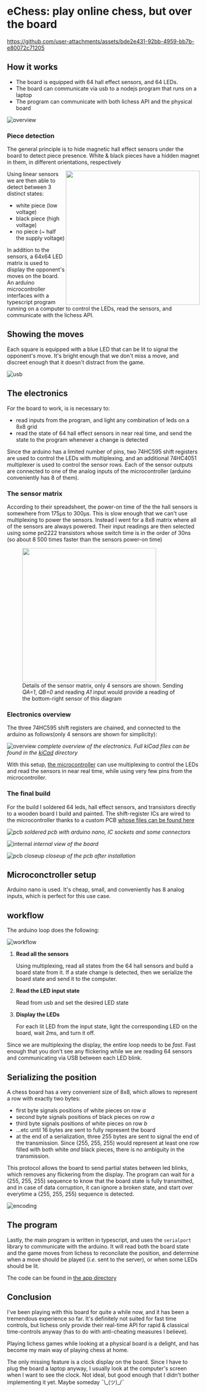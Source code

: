 # eChess: play online chess, but over the board

https://github.com/user-attachments/assets/bde2e431-92bb-4959-bb7b-e80072c71205

## How it works

- The board is equipped with 64 hall effect sensors, and 64 LEDs.
- The board can communicate via usb to a nodejs program that runs on a laptop
- The program can communicate with both lichess API and the physical board

![overview](assets/project_overview.png)

### Piece detection

The general principle is to hide magnetic hall effect sensors under the board to detect piece presence. White & black pieces have a hidden magnet in them, in different orientations, respectively

<img src="assets/hall.png" width="350" align="right">

Using linear sensors we are then able to detect between 3 distinct states:

- white piece (low voltage)
- black piece (high voltage)
- no piece (~ half the supply voltage)

In addition to the sensors, a 64x64 LED matrix is used to display the opponent's moves on the board. An arduino microcontroller interfaces with a typescript program running on a computer to control the LEDs, read the sensors, and communicate with the lichess API.

## Showing the moves

Each square is equipped with a blue LED that can be lit to signal the opponent's move. It's bright enough that we don't miss a move, and discreet enough that it doesn't distract from the game.

![usb](assets/after_pcb.jpg)

## The electronics

For the board to work, is is necessary to:

- read inputs from the program, and light any combination of leds on a 8x8 grid
- read the state of 64 hall effect sensors in near real time, and send the state to the program whenever a change is detected

Since the arduino has a limited number of pins, two 74HC595 shift registers are used to control the LEDs with multiplexing, and an additional 74HC4051 multiplexer is used to control the sensor rows. Each of the sensor outputs are connected to one of the analog inputs of the microcontroller (arduino conveniently has 8 of them).

### The sensor matrix

According to their spreadsheet, the power-on time of the the hall sensors is somewhere from 175μs to 300μs. This is slow enough that we can't use multiplexing to power the sensors. Instead I went for a 8x8 matrix where all of the sensors are always powered. Their input readings are then selected using some pn2222 transistors whose switch time is in the order of 30ns (so about 8 500 times faster than the sensors power-on time)

<figure>
<img src="assets/hall_sensors_matrix_details.png" width="350" >
<figcaption>Details of the sensor matrix, only 4 sensors are shown. Sending <i>QA=1</i>, <i>QB=0</i> and reading <i>A1</i> input would provide a reading of the bottom-right sensor of this diagram</figcaption>
</figure>

### Electronics overview

The three 74HC595 shift registers are chained, and connected to the arduino as follows(only 4 sensors are shown for simplicity):

![overview](assets/electronics_schematics_overview.png)
_complete overview of the electronics. Full kiCad files can be found in the [kiCad](kiCad) directory_

With this setup, [the microcontroller](arduino/arduino.ino) can use multiplexing to control the LEDs and read the sensors in near real time, while using very few pins from the microcontroller.

### The final build

For the build I soldered 64 leds, hall effect sensors, and transistors directly to a wooden board I build and painted. The shift-register ICs are wired to the microcontroller thanks to a custom PCB [ whose files can be found here ](eBoard_pcb)

![pcb](assets/naked_pcb.jpg)
_soldered pcb with arduino nano, IC sockets and some connectors_

![internal](assets/internals.jpg)
_internal view of the board_

![pcb closeup](assets/pcb_closeup.jpg)
_closeup of the pcb after installation_

## Microconctroller setup

Arduino nano is used. It's cheap, small, and conveniently has 8 analog inputs, which is perfect for this use case.

## workflow

The arduino loop does the following:

![workflow](assets/arduino_workflow.png)

1. **Read all the sensors**

   Using multiplexing, read all states from the 64 hall sensors and build a board state from it. If a state change is detected, then we serialize the board state and send it to the computer.

2. **Read the LED input state**

   Read from usb and set the desired LED state

3. **Display the LEDs**

   For each lit LED from the input state, light the corresponding LED on the board, wait 2ms, and turn it off.

Since we are multiplexing the display, the entire loop needs to be _fast_. Fast enough that you don't see any flickering while we are reading 64 sensors and communicating via USB between each LED blink.

## Serializing the position

A chess board has a very convenient size of 8x8, which allows to represent a row with exactly two bytes:

- first byte signals positions of white pieces on row _a_
- second byte signals positions of black pieces on row _a_
- third byte signals positions of white pieces on row _b_
- ...etc until 16 bytes are sent to fully represent the board
- at the end of a serialization, three 255 bytes are sent to signal the end of the transmission. Since (255, 255, 255) would represent at least one row filled with both white _and_ black pieces, there is no ambiguity in the transmission.

This protocol allows the board to send partial states between led blinks, which removes any flickering from the display. The program can wait for a (255, 255, 255) sequence to know that the board state is fully transmitted, and in case of data corruption, it can ignore a broken state, and start over everytime a (255, 255, 255) sequence is detected.

![encoding](assets/encoding.png)

## The program

Lastly, the main program is written in typescript, and uses the `serialport` library to communicate with the arduino. It will read both the board state and the game moves from lichess to reconcilate the position, and determine when a move should be played (_i.e._ sent to the server), or when some LEDs should be lit.

The code can be found in [the app directory](app/)

## Conclusion

I've been playing with this board for quite a while now, and it has been a tremendous experience so far. It's definitely not suited for fast time controls, but lichess only provide their real-time API for rapid & classical time-controls anyway (has to do with anti-cheating measures I believe).

Playing lichess games while looking at a physical board is a delight, and has become my main way of playing chess at home.

The only missing feature is a clock display on the board. Since I have to plug the board a laptop anyway, I usually look at the computer's screen when I want to see the clock. Not ideal, but good enough that I didn't bother implementing it yet. Maybe someday ¯\\\_(ツ)\_/¯
